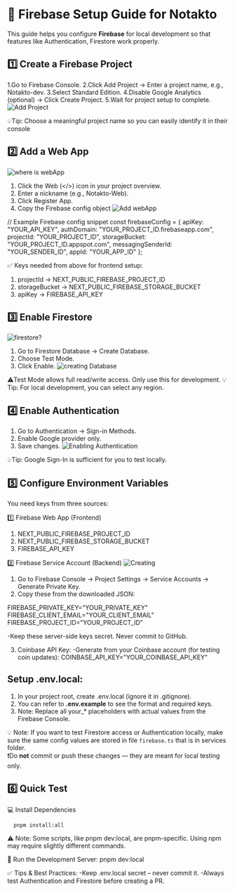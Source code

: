 # 🔧 Firebase Setup Guide for Notakto
<!-- 
  This markdown file is meant to be inside docs/firebase-setup.md.
  Contributors can follow this step-by-step guide to set up Firebase Authentication and Firestore locally.
  Screenshots can be added using markdown image syntax: ![Alt Text](./images/screenshot.png)
-->

This guide helps you configure **Firebase** for local development so that features like Authentication, Firestore work properly.

## 1️⃣ Create a Firebase Project

1.Go to Firebase Console.
2.Click Add Project → Enter a project name, e.g., Notakto-dev.
3.Select Standard Edition.
4.Disable Google Analytics (optional) → Click Create Project.
5.Wait for project setup to complete.
![Add Project](./images1/addProject.png) 

💡Tip: Choose a meaningful project name so you can easily identify it in their console

## 2️⃣ Add a Web App
![where is webApp](./images1/01-forweb-app.png)
1. Click the Web (</>) icon in your project overview.
2. Enter a nickname (e.g., Notakto-Web).
3. Click Register App.
4. Copy the Firebase config object 
![Add webApp](./images1/adding-webapp.png)
  
// Example Firebase config snippet
const firebaseConfig = {
  apiKey: "YOUR_API_KEY",
  authDomain: "YOUR_PROJECT_ID.firebaseapp.com",
  projectId: "YOUR_PROJECT_ID",
  storageBucket: "YOUR_PROJECT_ID.appspot.com",
  messagingSenderId: "YOUR_SENDER_ID",
  appId: "YOUR_APP_ID"
};

✅ Keys needed from above for frontend setup:
1. projectId → NEXT_PUBLIC_FIREBASE_PROJECT_ID
2. storageBucket → NEXT_PUBLIC_FIREBASE_STORAGE_BUCKET
3. apiKey → FIREBASE_API_KEY


## 3️⃣ Enable Firestore
![firestore?](./images1/firestore-database.png)
1. Go to Firestore Database → Create Database.
2. Choose Test Mode.
3. Click Enable.
![creating Database](./images1/creating-database.png)
> 
⚠️Test Mode allows full read/write access. Only use this for development.
💡Tip: For local development, you can select any region.

## 4️⃣ Enable Authentication

1. Go to Authentication → Sign-in Methods.
2. Enable Google provider only.
3. Save changes.
![Enabling Authentication](./images1/EnableAuth.png)

💡Tip: Google Sign-In is sufficient for you to test locally.

## 5️⃣ Configure Environment Variables
You need keys from three sources:

1️⃣ Firebase Web App (Frontend)
1. NEXT_PUBLIC_FIREBASE_PROJECT_ID
2. NEXT_PUBLIC_FIREBASE_STORAGE_BUCKET
3. FIREBASE_API_KEY

2️⃣ Firebase Service Account (Backend)
![Creating](./images1/serviceAccount.png)

1. Go to Firebase Console → Project Settings → Service Accounts → Generate Private Key.
2. Copy these from the downloaded JSON:

FIREBASE_PRIVATE_KEY="YOUR_PRIVATE_KEY"
FIREBASE_CLIENT_EMAIL="YOUR_CLIENT_EMAIL"
FIREBASE_PROJECT_ID="YOUR_PROJECT_ID"

-Keep these server-side keys secret. Never commit to GitHub.

3. Coinbase API Key:
-Generate from your Coinbase account (for testing coin updates):
  COINBASE_API_KEY="YOUR_COINBASE_API_KEY"

## Setup .env.local:
1. In your project root, create .env.local (ignore it in .gitignore).
2. You can refer to **.env.example** to see the format and required keys.
3. Note: Replace all your_* placeholders with actual values from the Firebase Console.

💡 Note:
If you want to test Firestore access or Authentication locally, make sure the same config values are stored in file `firebase.ts` that is in services folder.  
❗Do **not** commit or push these changes — they are meant for local testing only.


## 6️⃣ Quick Test
💻 Install Dependencies

      pnpm install:all

⚠️ Note: Some scripts, like pnpm dev:local, are pnpm-specific. Using npm may require slightly different commands.

🚀 Run the Development Server:
       pnpm dev:local
           
✅ Tips & Best Practices:
-Keep .env.local secret – never commit it.
-Always test Authentication and Firestore before creating a PR.
